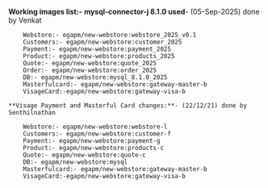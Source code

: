 **Working images list:-**
	**mysql-connector-j 8.1.0 used**- (05-Sep-2025) done by Venkat
	
		Webstore:- egapm/new-webstore:webstore_2025_v0.1
		Customers:- egapm/new-webstore:customer_2025
		Payment:- egapm/new-webstore:payment_2025
		Product:- egapm/new-webstore:products_2025
		Quote:- egapm/new-webstore:quote_2025
		Order:- egapm/new-webstore:order_2025
		DB:- egapm/new-webstore:mysql_8.1.0_2025
		Masterfulcard:- egapm/new-webstore:gateway-master-b
		VisageCard:-egapm/new-webstore:gateway-visa-b
		
	**Visage Payment and Masterful Card changes:**- (22/12/21) done by Senthilnathan
	
		Webstore:- egapm/new-webstore:webstore-l
		Customers:- egapm/new-webstore:customer-f
		Payment:- egapm/new-webstore:payment-g
		Product:- egapm/new-webstore:products-c
		Quote:- egapm/new-webstore:quote-c
		DB:- egapm/new-webstore:mysql
		Masterfulcard:- egapm/new-webstore:gateway-master-b
		VisageCard:-egapm/new-webstore:gateway-visa-b
		

